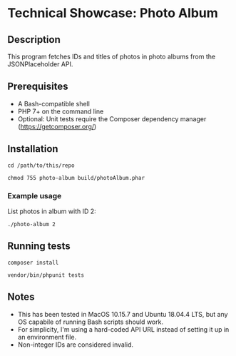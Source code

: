# Technical Showcase: Photo Album

## Description

This program fetches IDs and titles of photos in photo albums from the JSONPlaceholder API.

## Prerequisites 

- A Bash-compatible shell
- PHP 7+ on the command line
- Optional: Unit tests require the Composer dependency manager (<https://getcomposer.org/>)

## Installation

<code>cd /path/to/this/repo</code>

<code>chmod 755 photo-album build/photoAlbum.phar</code>

### Example usage

List photos in album with ID 2:

<code>./photo-album 2</code>

## Running tests

<code>composer install</code>

<code>vendor/bin/phpunit tests</code>

## Notes

- This has been tested in MacOS 10.15.7 and Ubuntu 18.04.4 LTS, but any OS capabile of running Bash scripts should work.
- For simplicity, I'm using a hard-coded API URL instead of setting it up in an environment file.
- Non-integer IDs are considered invalid.
